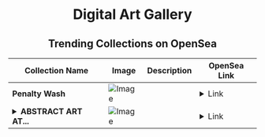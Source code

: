 <div align="center">

# Digital Art Gallery

## Trending Collections on OpenSea

| Collection Name                       | Image                                                                                     | Description                       | OpenSea Link                                                                                          |
|---------------------------------------|-------------------------------------------------------------------------------------------|-----------------------------------|--------------------------------------------------------------------------------------------------------|
| **Penalty Wash** | ![Image](https://i.seadn.io/s/raw/files/1b2e0d862010484bf2d7463bfc76f92f.jpg?w=500&auto=format?w=200&auto=format) |  | <details><summary>Link</summary>[Penalty Wash](https://opensea.io/collection/penalty-wash)</details> |
| **<details><summary>ABSTRACT ART AT...</summary>ABSTRACT ART AT 80</details>** | ![Image](https://i.seadn.io/s/raw/files/cc00f467a7a199708bd9d4719f142c4b.jpg?w=500&auto=format?w=200&auto=format) |  | <details><summary>Link</summary>[ABSTRACT ART AT 80](https://opensea.io/collection/abstract-art-at-80-2)</details> |

</div>